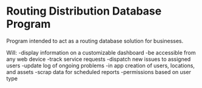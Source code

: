 # Routing Distribution Database Program

Program intended to act as a routing database solution for businesses. 

Will:
-display information on a customizable dashboard
-be accessible from any web device
-track service requests
-dispatch new issues to assigned users
-update log of ongoing problems
-in app creation of users, locations, and assets
-scrap data for scheduled reports
-permissions based on user type
